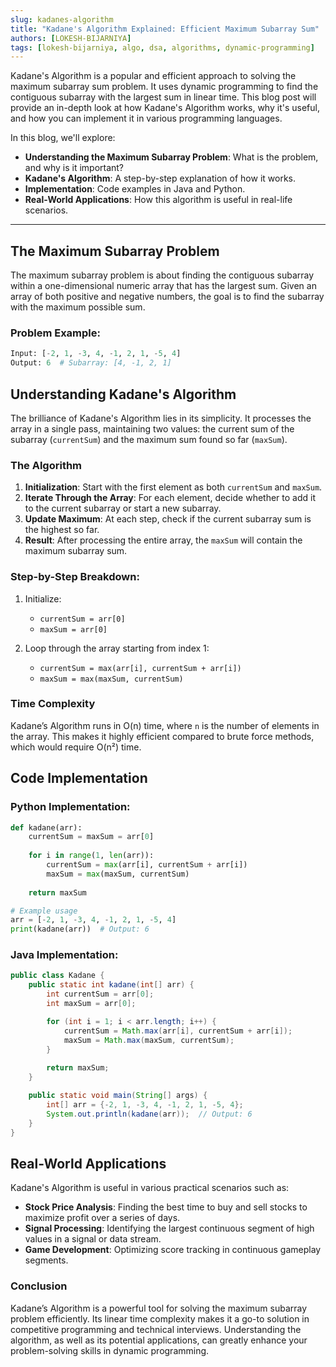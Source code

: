 ```yaml
---
slug: kadanes-algorithm
title: "Kadane's Algorithm Explained: Efficient Maximum Subarray Sum"
authors: [LOKESH-BIJARNIYA]
tags: [lokesh-bijarniya, algo, dsa, algorithms, dynamic-programming]
---
```


Kadane's Algorithm is a popular and efficient approach to solving the maximum subarray sum problem. It uses dynamic programming to find the contiguous subarray with the largest sum in linear time. This blog post will provide an in-depth look at how Kadane's Algorithm works, why it's useful, and how you can implement it in various programming languages.

<!-- truncate -->

In this blog, we'll explore:

- **Understanding the Maximum Subarray Problem**: What is the problem, and why is it important?
- **Kadane's Algorithm**: A step-by-step explanation of how it works.
- **Implementation**: Code examples in Java and Python.
- **Real-World Applications**: How this algorithm is useful in real-life scenarios.

---

## The Maximum Subarray Problem

The maximum subarray problem is about finding the contiguous subarray within a one-dimensional numeric array that has the largest sum. Given an array of both positive and negative numbers, the goal is to find the subarray with the maximum possible sum.

### Problem Example:

```python
Input: [-2, 1, -3, 4, -1, 2, 1, -5, 4]
Output: 6  # Subarray: [4, -1, 2, 1]
```

## Understanding Kadane's Algorithm

The brilliance of Kadane's Algorithm lies in its simplicity. It processes the array in a single pass, maintaining two values: the current sum of the subarray (`currentSum`) and the maximum sum found so far (`maxSum`).

### The Algorithm

1. **Initialization**: Start with the first element as both `currentSum` and `maxSum`.
2. **Iterate Through the Array**: For each element, decide whether to add it to the current subarray or start a new subarray.
3. **Update Maximum**: At each step, check if the current subarray sum is the highest so far.
4. **Result**: After processing the entire array, the `maxSum` will contain the maximum subarray sum.

### Step-by-Step Breakdown:

1. Initialize:
   - `currentSum = arr[0]`
   - `maxSum = arr[0]`

2. Loop through the array starting from index 1:
   - `currentSum = max(arr[i], currentSum + arr[i])`
   - `maxSum = max(maxSum, currentSum)`

### Time Complexity

Kadane’s Algorithm runs in O(n) time, where `n` is the number of elements in the array. This makes it highly efficient compared to brute force methods, which would require O(n²) time.

## Code Implementation

### Python Implementation:

```python
def kadane(arr):
    currentSum = maxSum = arr[0]
    
    for i in range(1, len(arr)):
        currentSum = max(arr[i], currentSum + arr[i])
        maxSum = max(maxSum, currentSum)
    
    return maxSum

# Example usage
arr = [-2, 1, -3, 4, -1, 2, 1, -5, 4]
print(kadane(arr))  # Output: 6
```

### Java Implementation:

```java
public class Kadane {
    public static int kadane(int[] arr) {
        int currentSum = arr[0];
        int maxSum = arr[0];

        for (int i = 1; i < arr.length; i++) {
            currentSum = Math.max(arr[i], currentSum + arr[i]);
            maxSum = Math.max(maxSum, currentSum);
        }
        
        return maxSum;
    }

    public static void main(String[] args) {
        int[] arr = {-2, 1, -3, 4, -1, 2, 1, -5, 4};
        System.out.println(kadane(arr));  // Output: 6
    }
}
```

## Real-World Applications

Kadane's Algorithm is useful in various practical scenarios such as:

- **Stock Price Analysis**: Finding the best time to buy and sell stocks to maximize profit over a series of days.
- **Signal Processing**: Identifying the largest continuous segment of high values in a signal or data stream.
- **Game Development**: Optimizing score tracking in continuous gameplay segments.

### Conclusion

Kadane’s Algorithm is a powerful tool for solving the maximum subarray problem efficiently. Its linear time complexity makes it a go-to solution in competitive programming and technical interviews. Understanding the algorithm, as well as its potential applications, can greatly enhance your problem-solving skills in dynamic programming.

